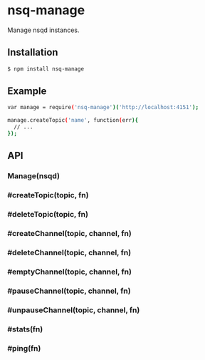 
# nsq-manage

  Manage nsqd instances.

## Installation

```bash
$ npm install nsq-manage
```

## Example

```bash
var manage = require('nsq-manage')('http://localhost:4151');

manage.createTopic('name', function(err){
  // ...
});
```

## API

### Manage(nsqd)

### #createTopic(topic, fn)

### #deleteTopic(topic, fn)

### #createChannel(topic, channel, fn)

### #deleteChannel(topic, channel, fn)

### #emptyChannel(topic, channel, fn)

### #pauseChannel(topic, channel, fn)

### #unpauseChannel(topic, channel, fn)

### #stats(fn)

### #ping(fn)
